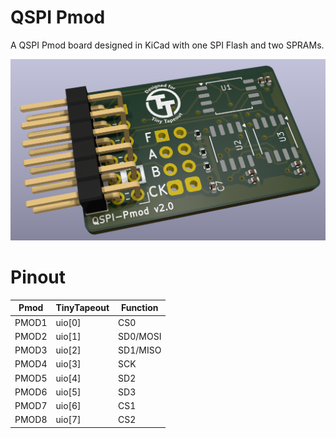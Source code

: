 # QSPI Pmod

A QSPI Pmod board designed in KiCad with one SPI Flash and two SPRAMs.

![PCB](img/qspi-pmod.png)

# Pinout

| Pmod  | TinyTapeout | Function |
|-------|-------------|----------|
| PMOD1 | uio[0]      | CS0      |
| PMOD2 | uio[1]      | SD0/MOSI |
| PMOD3 | uio[2]      | SD1/MISO |
| PMOD4 | uio[3]      | SCK      |
| PMOD5 | uio[4]      | SD2      |
| PMOD6 | uio[5]      | SD3      |
| PMOD7 | uio[6]      | CS1      |
| PMOD8 | uio[7]      | CS2      |